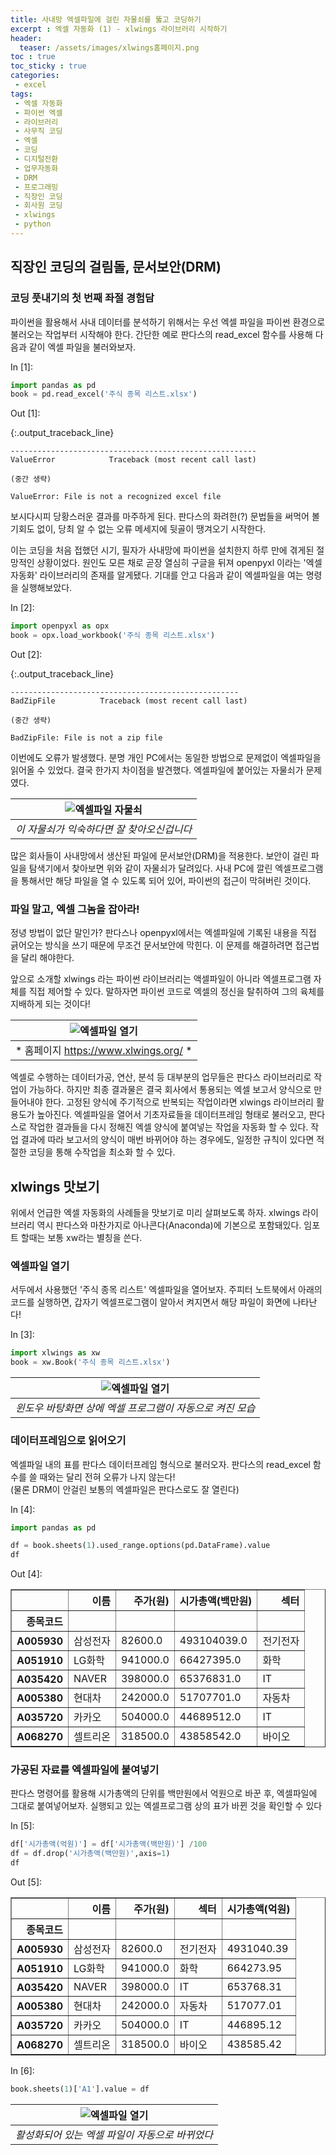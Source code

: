 ```yaml
---
title: 사내망 엑셀파일에 걸린 자물쇠를 뚫고 코딩하기
excerpt : 엑셀 자동화 (1) - xlwings 라이브러리 시작하기
header:
  teaser: /assets/images/xlwings홈페이지.png
toc : true
toc_sticky : true
categories: 
 - excel
tags:
 - 엑셀 자동화
 - 파이썬 엑셀
 - 라이브러리
 - 사무직 코딩
 - 엑셀
 - 코딩
 - 디지털전환
 - 업무자동화
 - DRM
 - 프로그래밍
 - 직장인 코딩
 - 회사원 코딩
 - xlwings
 - python
---
```


## 직장인 코딩의 걸림돌, 문서보안(DRM)

### 코딩 풋내기의 첫 번째 좌절 경험담 

파이썬을 활용해서 사내 데이터를 분석하기 위해서는 우선 엑셀 파일을 
파이썬 환경으로 불러오는 작업부터 시작해야 한다. 간단한 예로 판다스의
read_excel 함수를 사용해 다음과 같이 엑셀 파일을 불러와보자. 

<div class="prompt input_prompt">
In&nbsp;[1]:
</div>

```python
import pandas as pd
book = pd.read_excel('주식 종목 리스트.xlsx')
```

<div class="prompt output_prompt">
Out&nbsp;[1]:
</div>


{:.output_traceback_line}

```
-------------------------------------------------------
ValueError            Traceback (most recent call last)

(중간 생략)

ValueError: File is not a recognized excel file
```

보시다시피 당황스러운 결과를 마주하게 된다. 판다스의 화려한(?) 문법들을 써먹어
볼 기회도 없이, 당최 알 수 없는 오류 메세지에 뒷골이 땡겨오기 시작한다.

이는 코딩을 처음 접했던 시기, 필자가 사내망에 파이썬을 설치한지 하루 만에 
겪게된 절망적인 상황이었다. 원인도 모른 채로 곧장 열심히 구글을 뒤져 
openpyxl 이라는 '엑셀 자동화' 라이브러리의 존재를 알게됐다. 기대를 안고
다음과 같이 엑셀파일을 여는 명령을 실행해보았다.

<div class="prompt input_prompt">
In&nbsp;[2]:
</div>

```python
import openpyxl as opx
book = opx.load_workbook('주식 종목 리스트.xlsx')
```

<div class="prompt output_prompt">
Out&nbsp;[2]:
</div>


{:.output_traceback_line}

```
---------------------------------------------------
BadZipFile          Traceback (most recent call last)

(중간 생략)

BadZipFile: File is not a zip file
```


이번에도 오류가 발생했다. 분명 개인 PC에서는 동일한 방법으로 문제없이 엑셀파일을 읽어올 수 있었다. 결국 한가지 차이점을 발견했다. 엑셀파일에 붙어있는 자물쇠가 문제였다.

|![엑셀파일 자물쇠](/assets/images/자물쇠.png)|
|:---:|
|*이 자물쇠가 익숙하다면 잘 찾아오신겁니다*|

많은 회사들이 사내망에서 생산된 파일에 문서보안(DRM)을 적용한다. 보안이 걸린 파일을 탐색기에서 찾아보면 위와 같이 자물쇠가 달려있다. 사내 PC에 깔린 엑셀프로그램을 통해서만 해당 파일을 열 수 있도록 되어 있어, 파이썬의 접근이 막혀버린 것이다. 

### 파일 말고, 엑셀 그놈을 잡아라!

정녕 방법이 없단 말인가? 판다스나 openpyxl에서는 엑셀파일에 기록된 내용을 직접 긁어오는 방식을 쓰기 때문에 무조건 문서보안에 막힌다. 이 문제를 해결하려면 접근법을 달리 해야한다.

앞으로 소개할 xlwings 라는 파이썬 라이브러리는 액셀파일이 아니라 엑셀프로그램 자체를 직접 제어할 수 있다. 말하자면 파이썬 코드로 엑셀의 정신을 탈취하여 그의 육체를 지배하게 되는 것이다!

|![엑셀파일 열기](/assets/images/xlwings홈페이지.png)|
|:---:|
|* 홈페이지 https://www.xlwings.org/ *|

엑셀로 수행하는 데이터가공, 연산, 분석 등 대부분의 업무들은 판다스 라이브러리로 작업이 가능하다. 하지만 최종 결과물은 결국 회사에서 통용되는 엑셀 보고서 양식으로 만들어내야 한다. 고정된 양식에 주기적으로 반복되는 작업이라면 xlwings 라이브러리 활용도가 높아진다. 엑셀파일을 열어서 기초자료들을 데이터프레임 형태로 불러오고, 판다스로 작업한 결과들을 다시 정해진 엑셀 양식에 붙여넣는 작업을 자동화 할 수 있다. 작업 결과에 따라 보고서의 양식이 매번 바뀌어야 하는 경우에도, 일정한 규칙이 있다면 적절한 코딩을 통해 수작업을 최소화 할 수 있다.

## xlwings 맛보기

위에서 언급한 엑셀 자동화의 사례들을 맛보기로 미리 살펴보도록 하자. xlwings 라이브러리 역시 판다스와 마찬가지로 아나콘다(Anaconda)에 기본으로 포함돼있다. 임포트 할때는 보통 xw라는 별칭을 쓴다.

### 엑셀파일 열기

서두에서 사용했던 '주식 종목 리스트' 엑셀파일을 열어보자. 주피터 노트북에서 아래의 코드를 실행하면, 갑자기 엑셀프로그램이 알아서 켜지면서 해당 파일이 화면에 나타난다!

<div class="prompt input_prompt">
In&nbsp;[3]:
</div>

```python
import xlwings as xw
book = xw.Book('주식 종목 리스트.xlsx')
```

|![엑셀파일 열기](/assets/images/xlwings_엑셀열기.png)|
|:---:|
|*윈도우 바탕화면 상에 엑셀 프로그램이 자동으로 켜진 모습*|

### 데이터프레임으로 읽어오기

엑셀파일 내의 표를 판다스 데이터프레임 형식으로 불러오자. 판다스의 read_excel 함수를 쓸 때와는 달리 전혀 오류가 나지 않는다!   
(물론 DRM이 안걸린 보통의 엑셀파일은 판다스로도 잘 열린다)

<div class="prompt input_prompt">
In&nbsp;[4]:
</div>

```python
import pandas as pd

df = book.sheets(1).used_range.options(pd.DataFrame).value
df
```

<div class="prompt output_prompt">
Out&nbsp;[4]:
</div>




<div markdown="0">
<div>
<style scoped>
    .dataframe tbody tr th:only-of-type {
        vertical-align: middle;
    }

    .dataframe tbody tr th {
        vertical-align: top;
    }

    .dataframe thead th {
        text-align: right;
    }
</style>
<table border="1" class="dataframe">
  <thead>
    <tr style="text-align: right;">
      <th></th>
      <th>이름</th>
      <th>주가(원)</th>
      <th>시가총액(백만원)</th>
      <th>섹터</th>
    </tr>
    <tr>
      <th>종목코드</th>
      <th></th>
      <th></th>
      <th></th>
      <th></th>
    </tr>
  </thead>
  <tbody>
    <tr>
      <th>A005930</th>
      <td>삼성전자</td>
      <td>82600.0</td>
      <td>493104039.0</td>
      <td>전기전자</td>
    </tr>
    <tr>
      <th>A051910</th>
      <td>LG화학</td>
      <td>941000.0</td>
      <td>66427395.0</td>
      <td>화학</td>
    </tr>
    <tr>
      <th>A035420</th>
      <td>NAVER</td>
      <td>398000.0</td>
      <td>65376831.0</td>
      <td>IT</td>
    </tr>
    <tr>
      <th>A005380</th>
      <td>현대차</td>
      <td>242000.0</td>
      <td>51707701.0</td>
      <td>자동차</td>
    </tr>
    <tr>
      <th>A035720</th>
      <td>카카오</td>
      <td>504000.0</td>
      <td>44689512.0</td>
      <td>IT</td>
    </tr>
    <tr>
      <th>A068270</th>
      <td>셀트리온</td>
      <td>318500.0</td>
      <td>43858542.0</td>
      <td>바이오</td>
    </tr>
  </tbody>
</table>
</div>
</div>



### 가공된 자료를 엑셀파일에 붙여넣기

판다스 명령어를 활용해 시가총액의 단위를 백만원에서 억원으로 바꾼 후, 엑셀파일에 그대로 붙여넣어보자. 실행되고 있는 엑셀프로그램 상의 표가 바뀐 것을 확인할 수 있다

<div class="prompt input_prompt">
In&nbsp;[5]:
</div>

```python
df['시가총액(억원)'] = df['시가총액(백만원)'] /100
df = df.drop('시가총액(백만원)',axis=1)
df
```

<div class="prompt output_prompt">
Out&nbsp;[5]:
</div>




<div markdown="0">
<div>
<style scoped>
    .dataframe tbody tr th:only-of-type {
        vertical-align: middle;
    }

    .dataframe tbody tr th {
        vertical-align: top;
    }

    .dataframe thead th {
        text-align: right;
    }
</style>
<table border="1" class="dataframe">
  <thead>
    <tr style="text-align: right;">
      <th></th>
      <th>이름</th>
      <th>주가(원)</th>
      <th>섹터</th>
      <th>시가총액(억원)</th>
    </tr>
    <tr>
      <th>종목코드</th>
      <th></th>
      <th></th>
      <th></th>
      <th></th>
    </tr>
  </thead>
  <tbody>
    <tr>
      <th>A005930</th>
      <td>삼성전자</td>
      <td>82600.0</td>
      <td>전기전자</td>
      <td>4931040.39</td>
    </tr>
    <tr>
      <th>A051910</th>
      <td>LG화학</td>
      <td>941000.0</td>
      <td>화학</td>
      <td>664273.95</td>
    </tr>
    <tr>
      <th>A035420</th>
      <td>NAVER</td>
      <td>398000.0</td>
      <td>IT</td>
      <td>653768.31</td>
    </tr>
    <tr>
      <th>A005380</th>
      <td>현대차</td>
      <td>242000.0</td>
      <td>자동차</td>
      <td>517077.01</td>
    </tr>
    <tr>
      <th>A035720</th>
      <td>카카오</td>
      <td>504000.0</td>
      <td>IT</td>
      <td>446895.12</td>
    </tr>
    <tr>
      <th>A068270</th>
      <td>셀트리온</td>
      <td>318500.0</td>
      <td>바이오</td>
      <td>438585.42</td>
    </tr>
  </tbody>
</table>
</div>
</div>



<div class="prompt input_prompt">
In&nbsp;[6]:
</div>

```python
book.sheets(1)['A1'].value = df
```

|![엑셀파일 열기](/assets/images/xlwings_엑셀바꾸기.png)|
|:---:|
|*활성화되어 있는 엑셀 파일이 자동으로 바뀌었다*|
